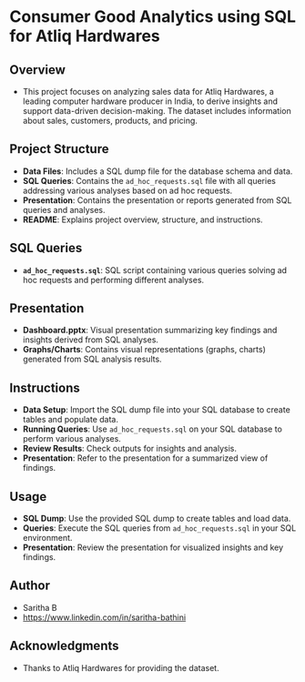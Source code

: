 # Consumer Good Analytics using SQL for Atliq Hardwares

## Overview
- This project focuses on analyzing sales data for Atliq Hardwares, a leading computer hardware producer in India, to derive insights and support data-driven decision-making. The dataset includes information about sales, customers, products, and pricing.

## Project Structure
- **Data Files**: Includes a SQL dump file for the database schema and data.
- **SQL Queries**: Contains the `ad_hoc_requests.sql` file with all queries addressing various analyses based on ad hoc requests.
- **Presentation**: Contains the presentation or reports generated from SQL queries and analyses.
- **README**: Explains project overview, structure, and instructions.

## SQL Queries
- **`ad_hoc_requests.sql`**: SQL script containing various queries solving ad hoc requests and performing different analyses.

## Presentation
- **Dashboard.pptx**: Visual presentation summarizing key findings and insights derived from SQL analyses.
- **Graphs/Charts**: Contains visual representations (graphs, charts) generated from SQL analysis results.

## Instructions
- **Data Setup**: Import the SQL dump file into your SQL database to create tables and populate data.
- **Running Queries**: Use `ad_hoc_requests.sql` on your SQL database to perform various analyses.
- **Review Results**: Check outputs for insights and analysis.
- **Presentation**: Refer to the presentation for a summarized view of findings.

## Usage
- **SQL Dump**: Use the provided SQL dump to create tables and load data.
- **Queries**: Execute the SQL queries from `ad_hoc_requests.sql` in your SQL environment.
- **Presentation**: Review the presentation for visualized insights and key findings.

## Author
- Saritha B
- https://www.linkedin.com/in/saritha-bathini

## Acknowledgments
- Thanks to Atliq Hardwares for providing the dataset.
